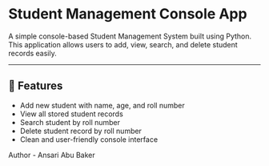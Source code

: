 # Student Management Console App

A simple console-based Student Management System built using Python.  
This application allows users to add, view, search, and delete student records easily.

---

## 🚀 Features

- Add new student with name, age, and roll number
- View all stored student records
- Search student by roll number
- Delete student record by roll number
- Clean and user-friendly console interface

Author - Ansari Abu Baker 
